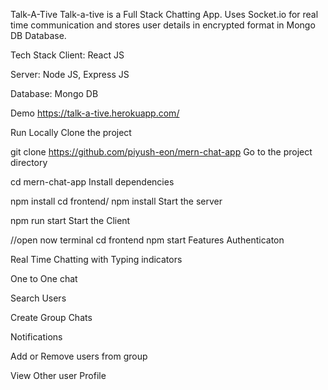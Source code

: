 Talk-A-Tive
Talk-a-tive is a Full Stack Chatting App. Uses Socket.io for real time communication and stores user details in encrypted format in Mongo DB Database.

Tech Stack
Client: React JS

Server: Node JS, Express JS

Database: Mongo DB

Demo
https://talk-a-tive.herokuapp.com/

Run Locally
Clone the project

git clone https://github.com/piyush-eon/mern-chat-app
Go to the project directory

cd mern-chat-app
Install dependencies

npm install
cd frontend/
npm install
Start the server

npm run start
Start the Client

//open now terminal
cd frontend
npm start
Features
Authenticaton

Real Time Chatting with Typing indicators

One to One chat

Search Users

Create Group Chats

Notifications

Add or Remove users from group

View Other user Profile
